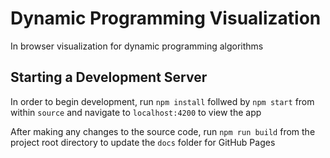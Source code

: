 # Dynamic Programming Visualization

In browser visualization for dynamic programming algorithms

## Starting a Development Server

In order to begin development, run `npm install` follwed by `npm start` from within `source` and navigate to `localhost:4200` to view the app

After making any changes to the source code, run `npm run build` from the project root directory to update the `docs` folder for GitHub Pages
